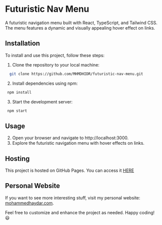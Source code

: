 # Futuristic Nav Menu

A futuristic navigation menu built with React, TypeScript, and Tailwind CSS. The menu features a dynamic and visually appealing hover effect on links.

## Installation

To install and use this project, follow these steps:

1. Clone the repository to your local machine:

```bash
  git clone https://github.com/MHMDHIDR/futuristic-nav-menu.git
```

2. Install dependencies using npm:

```bash
 npm install
```

3. Start the development server:

```bash
 npm start
```

## Usage

2. Open your browser and navigate to http://localhost:3000.
3. Explore the futuristic navigation menu with hover effects on links.

## Hosting

This project is hosted on GitHub Pages. You can access it [HERE](https://mhmdhidr.github.io/futuristic-nav-menu)

## Personal Website

If you want to see more interesting stuff, visit my personal website: [mohammedhaydar.com](https://mohammedhaydar.com).

Feel free to customize and enhance the project as needed. Happy coding! 😃
